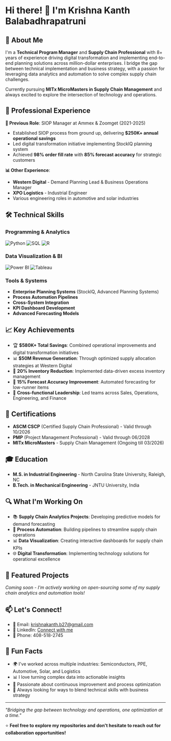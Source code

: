 # Hi there! 👋 I'm Krishna Kanth Balabadhrapatruni

## 🚀 About Me

I'm a **Technical Program Manager** and **Supply Chain Professional** with 8+ years of experience driving digital transformation and implementing end-to-end planning solutions across million-dollar enterprises. I bridge the gap between technical implementation and business strategy, with a passion for leveraging data analytics and automation to solve complex supply chain challenges.

Currently pursuing **MITx MicroMasters in Supply Chain Management** and always excited to explore the intersection of technology and operations.

## 💼 Professional Experience

**🎯 Previous Role**: SIOP Manager at Ammex & Zoomget (2021-2025)
- Established SIOP process from ground up, delivering **$250K+ annual operational savings**
- Led digital transformation initiative implementing StockIQ planning system
- Achieved **98% order fill rate** with **85% forecast accuracy** for strategic customers

**📊 Other Experience**: 
- **Western Digital** - Demand Planning Lead & Business Operations Manager
- **XPO Logistics** - Industrial Engineer
- Various engineering roles in automotive and solar industries

## 🛠️ Technical Skills

### Programming & Analytics
![Python](https://img.shields.io/badge/-Python-3776AB?style=flat&logo=python&logoColor=white)
![SQL](https://img.shields.io/badge/-SQL-4479A1?style=flat&logo=postgresql&logoColor=white)
![R](https://img.shields.io/badge/-R-276DC3?style=flat&logo=r&logoColor=white)

### Data Visualization & BI
![Power BI](https://img.shields.io/badge/-Power%20BI-F2C811?style=flat&logo=powerbi&logoColor=black)
![Tableau](https://img.shields.io/badge/-Tableau-E97627?style=flat&logo=tableau&logoColor=white)

### Tools & Systems
- **Enterprise Planning Systems** (StockIQ, Advanced Planning Systems)
- **Process Automation Pipelines**
- **Cross-System Integration**
- **KPI Dashboard Development**
- **Advanced Forecasting Models**

## 📈 Key Achievements

- 🏆 **$580K+ Total Savings**: Combined operational improvements and digital transformation initiatives
- 📊 **$50M Revenue Generation**: Through optimized supply allocation strategies at Western Digital
- 🎯 **20% Inventory Reduction**: Implemented data-driven excess inventory management
- 🚀 **15% Forecast Accuracy Improvement**: Automated forecasting for low-runner items
- 👥 **Cross-functional Leadership**: Led teams across Sales, Operations, Engineering, and Finance

## 🏅 Certifications

- **ASCM CSCP** (Certified Supply Chain Professional) - Valid through 10/2026
- **PMP** (Project Management Professional) - Valid through 06/2028
- **MITx MicroMasters** - Supply Chain Management (Ongoing till 03/2026)

## 🎓 Education

- **M.S. in Industrial Engineering** - North Carolina State University, Raleigh, NC
- **B.Tech. in Mechanical Engineering** - JNTU University, India

## 🔍 What I'm Working On

- 📚 **Supply Chain Analytics Projects**: Developing predictive models for demand forecasting
- 🤖 **Process Automation**: Building pipelines to streamline supply chain operations  
- 📊 **Data Visualization**: Creating interactive dashboards for supply chain KPIs
- 🌐 **Digital Transformation**: Implementing technology solutions for operational excellence

## 🌟 Featured Projects

*Coming soon - I'm actively working on open-sourcing some of my supply chain analytics and automation tools!*

## 📫 Let's Connect!

- 📧 Email: krishnakanth.b27@gmail.com
- 💼 LinkedIn: [Connect with me](https://linkedin.com/in/krishnakanth-balabadhrapatruni)
- 📱 Phone: 408-518-2745

## 💭 Fun Facts

- 🌍 I've worked across multiple industries: Semiconductors, PPE, Automotive, Solar, and Logistics
- 📊 I love turning complex data into actionable insights
- 🔄 Passionate about continuous improvement and process optimization
- 🎯 Always looking for ways to blend technical skills with business strategy

---

*"Bridging the gap between technology and operations, one optimization at a time."*

⭐ **Feel free to explore my repositories and don't hesitate to reach out for collaboration opportunities!**
